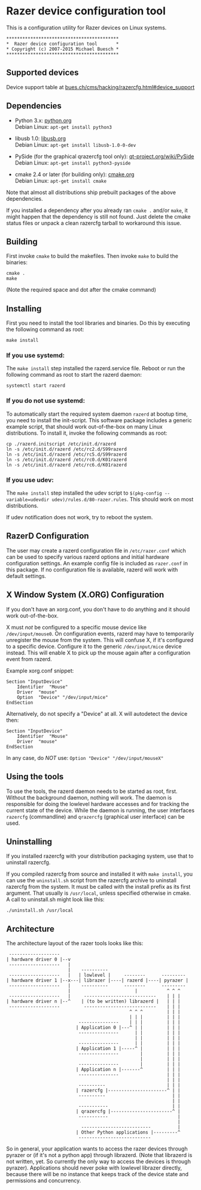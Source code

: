 Razer device configuration tool
===============================

This is a configuration utility for Razer devices on Linux systems.

```
******************************************
*  Razer device configuration tool       *
* Copyright (c) 2007-2015 Michael Buesch *
******************************************
```

Supported devices
-----------------

Device support table at [bues.ch/cms/hacking/razercfg.html#device_support](http://bues.ch/cms/hacking/razercfg.html#device_support)

Dependencies
------------

* Python 3.x: [python.org](https://www.python.org/)  
  Debian Linux: `apt-get install python3`

* libusb 1.0: [libusb.org](http://libusb.org/)   
Debian Linux: `apt-get install libusb-1.0-0-dev`

* PySide (for the graphical qrazercfg tool only): [qt-project.org/wiki/PySide](https://qt-project.org/wiki/PySide)  
Debian Linux: `apt-get install python3-pyside`

* cmake 2.4 or later (for building only): [cmake.org](http://www.cmake.org/)  
Debian Linux: `apt-get install cmake`

Note that almost all distributions ship prebuilt packages of the
above dependencies.

If you installed a dependency after you already ran `cmake .` and/or `make`, it
might happen that the dependency is still not found. Just delete the cmake
status files or unpack a clean razercfg tarball to workaround this issue.


Building
--------

First invoke `cmake` to build the makefiles.
Then invoke `make` to build the binaries:

```
cmake .
make
```

(Note the required space and dot after the cmake command)

Installing
----------

First you need to install the tool libraries and binaries. Do this by executing
the following command as root:

```
make install
```

### If you use **systemd**:

The `make install` step installed the razerd.service file. Reboot or run the
following command as root to start the razerd daemon:

```
systemctl start razerd
```

### If you do **not** use systemd:

To automatically start the required system daemon `razerd` at bootup time, you
need to install the init-script. This software package includes a generic
example script, that should work out-of-the-box on many Linux distributions. To
install it, invoke the following commands as root:

```
cp ./razerd.initscript /etc/init.d/razerd
ln -s /etc/init.d/razerd /etc/rc2.d/S99razerd
ln -s /etc/init.d/razerd /etc/rc5.d/S99razerd
ln -s /etc/init.d/razerd /etc/rc0.d/K01razerd
ln -s /etc/init.d/razerd /etc/rc6.d/K01razerd
```

### If you use **udev**:

The `make install` step installed the udev script to
`$(pkg-config --variable=udevdir udev)/rules.d/80-razer.rules`.
This should work on most distributions.

If udev notification does not work, try to reboot the system.

RazerD Configuration
--------------------

The user may create a razerd configuration file in `/etc/razer.conf` which can be
used to specify various razerd options and initial hardware configuration
settings.
An example config file is included as `razer.conf` in this package.
If no configuration file is available, razerd will work with default settings.

X Window System (X.ORG) Configuration
-------------------------------------

If you don't have an xorg.conf, you don't have to do anything and it should work
out-of-the-box.

X must _not_ be configured to a specific mouse device like `/dev/input/mouse0`. On
configuration events, razerd may have to temporarily unregister the mouse from
the system. This will confuse X, if it's configured to a specific device.
Configure it to the generic `/dev/input/mice` device instead. This will enable X
to pick up the mouse again after a configuration event from razerd.

Example xorg.conf snippet:

```
Section "InputDevice"
    Identifier	"Mouse"
    Driver	"mouse"
    Option	"Device" "/dev/input/mice"
EndSection
```

Alternatively, do not specify a "Device" at all. X will autodetect the device
then:

```
Section "InputDevice"
    Identifier	"Mouse"
    Driver	"mouse"
EndSection
```

In any case, do _NOT_ use: `Option "Device" "/dev/input/mouseX"`

Using the tools
---------------

To use the tools, the razerd daemon needs to be started as root, first. Without
the background daemon, nothing will work. The daemon is responsible for doing
the lowlevel hardware accesses and for tracking the current state of the device.
While the daemon is running, the user interfaces `razercfg` (commandline) and
`qrazercfg` (graphical user interface) can be used.

Uninstalling
------------

If you installed razercfg with your distribution packaging system, use that to
uninstall razercfg.

If you compiled razercfg from source and installed it with `make install`, you
can use the `uninstall.sh` script from the razercfg archive to uninstall
razercfg from the system. It must be called with the install prefix as its first
argument. That usually is `/usr/local`, unless specified otherwise in cmake. A
call to uninstall.sh might look like this:

```
./uninstall.sh /usr/local
```

Architecture
------------

The architecture layout of the razer tools looks like this:

```
 -------------------
| hardware driver 0 |--v
 -------------------   |
                       |    ----------
 -------------------   |   | lowlevel |     --------      ---------
| hardware driver 1 |--x---| librazer |----| razerd |----| pyrazer |
 -------------------   |    ----------      --------      ---------
                       |                        |           ^ ^ ^
 -------------------   |     ---------------------------    | | |
| hardware driver n |--^    | (to be written) librazerd |   | | |
 -------------------         ---------------------------    | | |
                                              ^ ^ ^         | | |
                                              | | |         | | |
                           ---------------    | | |         | | |
                          | Application 0 |---^ | |         | | |
                           ---------------      | |         | | |
                                                | |         | | |
                           ---------------      | |         | | |
                          | Application 1 |-----^ |         | | |
                           ---------------        |         | | |
                                                  |         | | |
                           ---------------        |         | | |
                          | Application n |-------^         | | |
                           ---------------                  | | |
                                                            | | |
                           ----------                       | | |
                          | razercfg |----------------------^ | |
                           ----------                         | |
                                                              | |
                           -----------                        | |
                          | qrazercfg |-----------------------^ |
                           -----------                          |
                                                                |
                            --------------------------          |
                          | Other Python applications |---------^
                           ---------------------------
```

So in general, your application wants to access the razer devices through
pyrazer or (if it's not a python app) through librazerd.
(Note that librazerd is not written, yet. So currently the only way to access
the devices is through pyrazer).
Applications should never poke with lowlevel librazer directly, because there
will be no instance that keeps track of the device state and permissions and
concurrency.
